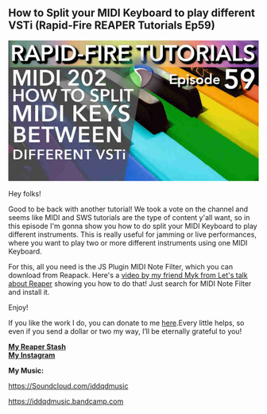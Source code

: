 ## How to Split your MIDI Keyboard to play different VSTi (Rapid-Fire REAPER Tutorials Ep59)

![](/blog/rfrt/59/74.jpg)

Hey folks!

Good to be back with another tutorial! We took a vote on the channel and seems like MIDI and SWS tutorials are the type of content y'all want, so in this episode I'm gonna show you how to do split your MIDI Keyboard to play different instruments. This is really useful for jamming or live performances, where you want to play two or more different instruments using one MIDI Keyboard.

For this, all you need is the JS Plugin MIDI Note Filter, which you can download from Reapack. Here's a [video by my friend Myk from Let's talk about Reaper](https://www.youtube.com/watch?v=S2a4QWqZ53Mv) showing you how to do that! Just search for MIDI Note Filter and install it.

Enjoy!

<youtube id="be.com/watch?v=S2a4QWqZ53Mv"></youtube>

If you like the work I do, you can donate to me [here](http://www.buymeacoffee.com/iddqdsound).Every little helps, so even if you send a dollar or two my way, I’ll be eternally grateful to you!

[**My Reaper Stash**](https://stash.reaper.fm/u/IDDQDSound)  
[**My Instagram**](http://www.instagram.com/iddqdmusic)

**My Music:**

https://Soundcloud.com/iddqdmusic

<https://iddqdmusic.bandcamp.com>

